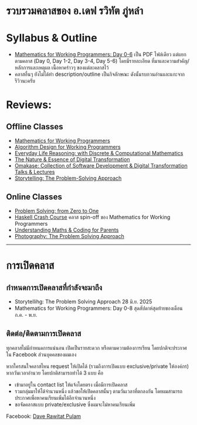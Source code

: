 # รวบรวมคลาสของ อ.เดฟ รวิทัต ภู่หลำ

# Syllabus & Outline

- [Mathematics for Working Programmers: Day 0-6](https://drive.google.com/file/d/1dD3Wy1MMLSbXeZIjo1qYJAZPHbSVCkdp/view?usp=share_link) เป็น PDF ไฟล์เดียว แต่แยกตามคลาส (Day 0, Day 1-2, Day 3-4, Day 5-6) โดยมีรายละเอียด ที่มาและความสำคัญ/หลักการและเหตุผล เนื้อหาคร่าวๆ ของแต่ละคลาสไว้
- คลาสอื่นๆ ยังไม่ได้ทำ description/outline เป็นกิจลักษณะ ดังนั้นรบกวนอ่านและแกะจากรีวิวนะครับ

# Reviews:

## Offline Classes
- [Mathematics for Working Programmers](reviews/maths4wp.md)
- [Algorithm Design for Working Programmers](reviews/algo4wp.md)
- [Everyday Life Reasoning: with Discrete & Computational Mathematics](reviews/edlmath.md)
- [The Nature & Essence of Digital Transformation](reviews/digitran.md)
- [Omakase: Collection of Software Development & Digital Transformation Talks & Lectures](reviews/others.md#omakase)
- [Storytelling: The Problem-Solving Approach](reviews/others.md#storytelling-the-problem-solving-approach)

## Online Classes
- [Problem Solving: from Zero to One](reviews/prog0to1.md)
- [Haskell Crash Course](reviews/others.md#haskell-crash-course) คลาส spin-off ของ Mathematics for Working Programmers
- [Understanding Maths & Coding for Parents](reviews/others.md#understanding-maths--coding-for-parents)
- [Photography: The Problem Solving Approach](reviews/others.md#photography-the-problem-solving-approach)

---

# การเปิดคลาส

## กำหนดการเปิดคลาสที่กำลังจะมาถึง

- Storytellihg: The Problem Solving Approach 28 มิ.ย. 2025
- Mathematics for Working Programmers: Day 0-8 สุดสัปดาห์สุดท้ายของเดือน ก.ค. - พ.ย.

## ติดต่อ/ติดตามการเปิดคลาส

ทุกคลาสไม่มีกำหนดการแน่นอน เปิดเป็นรายสะดวก หรือตามความต้องการเรียน โดยปกติจะประกาศใน Facebook ส่วนบุคคลของผมเอง

หากใครสนใจคลาสไหน request ให้เปิดได้ (รวมถึงการเปิดแบบ exclusive/private ให้องค์กร) หากวันเวลาอำนวย โดยปกติสามารถทำได้ 3 แบบ คือ 

- เข้ามาอยู่ใน contact list ให้แจ้งโดยตรง เมื่อมีการเปิดคลาส
- รวมกลุ่มมาให้ได้จำนวนหนึ่ง แล้วขอให้เปิดคลาสนั้นๆ ตามวันเวลาที่ตกลงกัน โดยผมสามารถประกาศเพื่อหาคนเรียนเพิ่มได้อีกจำนวนหนึ่ง
- ขอจัดคลาสแบบ private/exclusive ซึ่งผมจะไม่หาคนเรียนเพิ่ม

Facebook: [Dave Rawitat Pulam](https://www.facebook.com/rawitat)